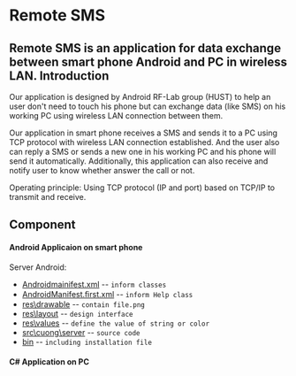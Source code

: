 Remote SMS
==============
Remote SMS is an application for data exchange between smart phone Android and PC in wireless LAN.
Introduction
------------

Our application is designed by Android RF-Lab group (HUST) to help an user don't need to touch his phone but can exchange data (like SMS) on his working PC using wireless LAN connection between them.

Our application in smart phone receives a SMS and sends it to a PC using TCP protocol with wireless LAN connection established. And the user also can reply a SMS or sends a new one in his working PC and his phone will send it automatically. Additionally, this application can also receive and notify user to know whether answer the call or not.

Operating principle: Using TCP protocol (IP and port) based on TCP/IP to transmit and receive.

Component
------------
#### Android Applicaion on smart phone
   Server Android:
* [Androidmainifest.xml](https://github.com/cuongbk/Remote-SMS/blob/master/AndroidManifest.xml) -- `inform classes` 
* [AndroidManifest.ﬁrst.xml](https://github.com/cuongbk/Remote-SMS/blob/master/AndroidManifest.%EF%AC%81rst.xml) -- `inform Help class`
* [res\drawable](https://github.com/cuongbk/Remote-SMS/tree/master/res/drawable-hdpi) -- `contain file.png`
* [res\layout](https://github.com/cuongbk/Remote-SMS/tree/master/res/layout) -- `design interface`
* [res\values](https://github.com/cuongbk/Remote-SMS/tree/master/res/values) -- `define the value of string or color`
* [src\cuong\server](https://github.com/cuongbk/Remote-SMS/tree/master/src/cuong/server) -- `source code`
* [bin](http://docutils.sourceforge.net/rst.html) -- `including installation file `
   
#### C# Application on PC